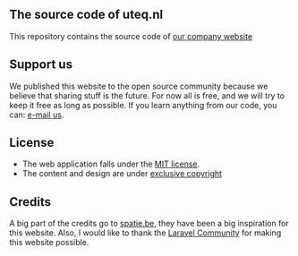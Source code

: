 ## The source code of uteq.nl

This repository contains the source code of [our company website](https://uteq.nl)

## Support us
We published this website to the open source community because we believe that sharing stuff is the future.
For now all is free, and we will try to keep it free as long as possible. If you learn anything from
our code, you can: [e-mail us](mailto:info@uteq.nl?subject=[Github]%20Thank%20you%21&body=Hi%0A%20Thank%20you%20for%20%E2%80%A6%21).

## License
- The web application falls under the [MIT license](https://opensource.org/licenses/MIT).
- The content and design are under [exclusive copyright](https://choosealicense.com/no-license/)

## Credits
A big part of the credits go to [spatie.be](https://spatie.be), they have been a big inspiration for this website.
Also, I would like to thank the [Laravel Community](https://laravel.com) for making this website possible.
